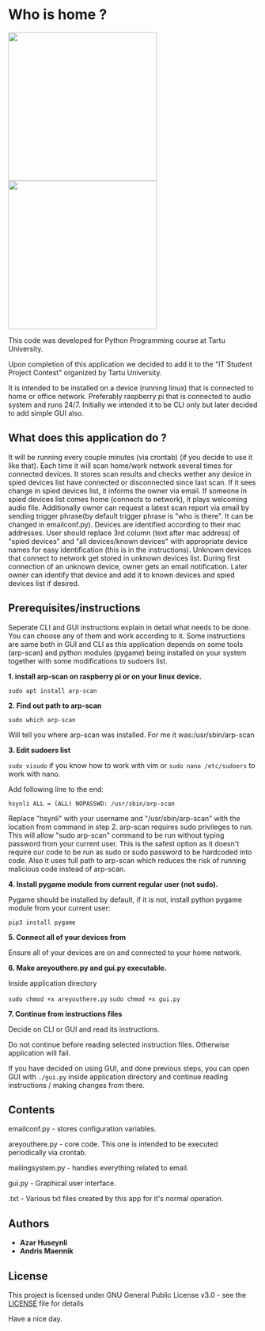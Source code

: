 # Who is home ?
<img src="https://www.ut.ee/sites/default/files/logod/04.%20Arvutiteaduse%20instituut/arvutiteaduse%20instituut_eng_sinine.png" width=300px></img><img src="https://media.voog.com/0000/0034/3577/photos/IT%20Akadeemia%20logo%20RGB%201000%20px.png" width=300></img>

This code was developed for Python Programming course at Tartu University.

Upon completion of this application we decided to add it to the "IT Student Project Contest" organized by Tartu University.

It is intended to be installed on a device (running linux) that is connected to home or office network. Preferably raspberry pi that is connected to audio system and runs 24/7. Initially we intended it to be CLI only but later decided to add simple GUI also.

## What does this application do ?

It will be running every couple minutes (via crontab) (if you decide to use it like that). Each time it will scan home/work network several times for connected devices. It stores scan results and checks wether any device in spied devices list have connected or disconnected since last scan. If it sees change in spied devices list, it informs the owner via email. If someone in spied devices list comes home (connects to network), it plays welcoming audio file. Additionally owner can request a latest scan report via email by sending trigger phrase(by default trigger phrase is "who is there". It can be changed in emailconf.py). Devices are identified according to their mac addresses. User should replace 3rd column (text after mac address) of "spied devices" and "all devices/known devices" with appropriate device names for easy identification (this is in the instructions). Unknown devices that connect to network get stored in unknown devices list. During first connection of an unknown device, owner gets an email notification. Later owner can identify that device and add it to known devices and spied devices list if desired.

## Prerequisites/instructions

Seperate CLI and GUI instructions explain in detail what needs to be done. You can choose any of them and work according to it. Some instructions are same both in GUI and CLI as this application depends on some tools (arp-scan) and python modules (pygame) being installed on your system together with some modifications to sudoers list.

**1. install arp-scan on raspberry pi or on your linux device.**

```sudo apt install arp-scan```

**2. Find out path to arp-scan**

```sudo which arp-scan```

Will tell you where arp-scan was installed. For me it was:/usr/sbin/arp-scan

**3. Edit sudoers list**

```sudo visudo``` if you know how to work with vim or ```sudo nano /etc/sudoers``` to work with nano.

Add following line to the end:

```hsynli ALL = (ALL) NOPASSWD: /usr/sbin/arp-scan```

Replace "hsynli" with your username and "/usr/sbin/arp-scan" with the location from command in step 2.
arp-scan requires sudo privileges to run. This will allow "sudo arp-scan" command to be run without typing password from your current user. This is the safest option as it doesn't require our code to be run as sudo or sudo password to be hardcoded into code. Also it uses full path to arp-scan which reduces the risk of running malicious code instead of arp-scan.

**4. Install pygame module from current regular user (not sudo).**

Pygame should be installed by default, if it is not, install python pygame module from your current user:

```pip3 install pygame```

**5. Connect all of your devices from**

Ensure all of your devices are on and connected to your home network.

**6. Make areyouthere.py and gui.py executable.**

Inside application directory

```sudo chmod +x areyouthere.py```
```sudo chmod +x gui.py```

**7. Continue from instructions files**

Decide on CLI or GUI and read its instructions.

Do not continue before reading selected instruction files. Otherwise application will fail.

If you have decided on using GUI, and done previous steps, you can open GUI with ```./gui.py``` inside application directory and continue reading instructions / making changes from there. 

## Contents

emailconf.py - stores configuration variables.

areyouthere.py - core code. This one is intended to be executed periodically via crontab. 

mailingsystem.py - handles everything related to email.

gui.py - Graphical user interface.

.txt - Various txt files created by this app for it's normal operation.

## Authors

* **Azar Huseynli**
* **Andris Maennik**

## License

This project is licensed under GNU General Public License v3.0 - see the [LICENSE](LICENSE) file for details

Have a nice day.
